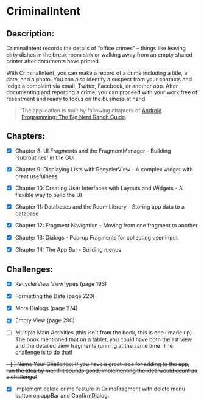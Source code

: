 # CriminalIntent

## Description:
CriminalIntent records the details of “office crimes” – things like leaving dirty dishes in the break room sink or walking away from an empty shared printer after documents have printed.

With CriminalIntent, you can make a record of a crime including a title, a date, and a photo. You can also identify a suspect from your contacts and lodge a complaint via email, Twitter, Facebook, or another app. After documenting and reporting a crime, you can proceed with your work free of resentment and ready to focus on the business at hand.

> The application is built by following chapters of [Android Programming: The Big Nerd Ranch Guide](https://learning.oreilly.com/library/view/android-programming-the/9780135257555/).

## Chapters:

- [x] Chapter 8: UI Fragments and the FragmentManager - Building 'subroutines' in the GUI

- [x] Chapter 9: Displaying Lists with RecyclerView - A complex widget with great usefulness

- [x] Chapter 10: Creating User Interfaces with Layouts and Widgets - A flexible way to build the UI

- [x] Chapter 11: Databases and the Room Library - Storing app data to a database

- [x] Chapter 12: Fragment Navigation - Moving from one fragment to another

- [x] Chapter 13: Dialogs - Pop-up Fragments for collecting user input

- [x] Chapter 14: The App Bar - Building menus

## Challenges:

- [x] RecyclerView ViewTypes (page 193)

- [x] Formatting the Date (page 220)

- [x] More Dialogs (page 274)

- [x] Empty View (page 290)

- [ ] Multiple Main Activities (this isn't from the book, this is one I made up) The book mentioned that on a tablet, you could have both the list view and the detailed view fragments running at the same time. The challenge is to do that!

~~- [ ] Name Your Challenge: If you have a great idea for adding to the app, run the idea by me. If it sounds good, implementing the idea would count as a challenge!~~

- [x] Implement delete crime feature in CrimeFragment with delete menu button on appBar and ConfirmDialog.
